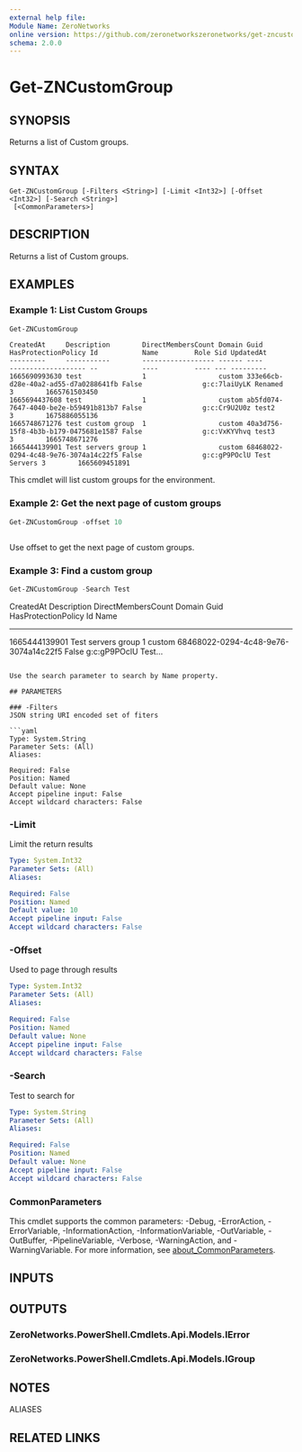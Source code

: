 ```yaml
---
external help file:
Module Name: ZeroNetworks
online version: https://github.com/zeronetworkszeronetworks/get-zncustomgroup
schema: 2.0.0
---
```


# Get-ZNCustomGroup

## SYNOPSIS
Returns a list of Custom groups.

## SYNTAX

```
Get-ZNCustomGroup [-Filters <String>] [-Limit <Int32>] [-Offset <Int32>] [-Search <String>]
 [<CommonParameters>]
```

## DESCRIPTION
Returns a list of Custom groups.

## EXAMPLES

### Example 1: List Custom Groups
```powershell
Get-ZNCustomGroup
```

```output
CreatedAt     Description        DirectMembersCount Domain Guid                                 HasProtectionPolicy Id           Name         Role Sid UpdatedAt
---------     -----------        ------------------ ------ ----                                 ------------------- --           ----         ---- --- ---------
1665690993630 test               1                  custom 333e66cb-d28e-40a2-ad55-d7a0288641fb False               g:c:7laiUyLK Renamed      3        1665761503450
1665694437608 test               1                  custom ab5fd074-7647-4040-be2e-b59491b813b7 False               g:c:Cr9U2U0z test2        3        1675886055136
1665748671276 test custom group  1                  custom 40a3d756-15f8-4b3b-b179-0475681e1587 False               g:c:VxKYVhvq test3        3        1665748671276
1665444139901 Test servers group 1                  custom 68468022-0294-4c48-9e76-3074a14c22f5 False               g:c:gP9POclU Test Servers 3        1665609451891
```

This cmdlet will list custom groups for the environment.

### Example 2: Get the next page of custom groups
```powershell
Get-ZNCustomGroup -offset 10
```

```output

```

Use offset to get the next page of custom groups.

### Example 3: Find a custom group
```powershell
Get-ZNCustomGroup -Search Test
```

CreatedAt     Description        DirectMembersCount Domain Guid                                 HasProtectionPolicy Id           Name
---------     -----------        ------------------ ------ ----                                 ------------------- --           ---- 
1665444139901 Test servers group 1                  custom 68468022-0294-4c48-9e76-3074a14c22f5 False               g:c:gP9POclU Test…
```output

Use the search parameter to search by Name property.

## PARAMETERS

### -Filters
JSON string URI encoded set of fiters

```yaml
Type: System.String
Parameter Sets: (All)
Aliases:

Required: False
Position: Named
Default value: None
Accept pipeline input: False
Accept wildcard characters: False
```

### -Limit
Limit the return results

```yaml
Type: System.Int32
Parameter Sets: (All)
Aliases:

Required: False
Position: Named
Default value: 10
Accept pipeline input: False
Accept wildcard characters: False
```

### -Offset
Used to page through results

```yaml
Type: System.Int32
Parameter Sets: (All)
Aliases:

Required: False
Position: Named
Default value: None
Accept pipeline input: False
Accept wildcard characters: False
```

### -Search
Test to search for

```yaml
Type: System.String
Parameter Sets: (All)
Aliases:

Required: False
Position: Named
Default value: None
Accept pipeline input: False
Accept wildcard characters: False
```

### CommonParameters
This cmdlet supports the common parameters: -Debug, -ErrorAction, -ErrorVariable, -InformationAction, -InformationVariable, -OutVariable, -OutBuffer, -PipelineVariable, -Verbose, -WarningAction, and -WarningVariable. For more information, see [about_CommonParameters](http://go.microsoft.com/fwlink/?LinkID=113216).

## INPUTS

## OUTPUTS

### ZeroNetworks.PowerShell.Cmdlets.Api.Models.IError

### ZeroNetworks.PowerShell.Cmdlets.Api.Models.IGroup

## NOTES

ALIASES

## RELATED LINKS


